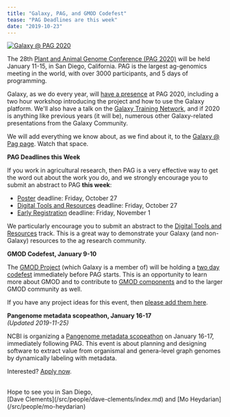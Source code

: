 ```yaml
---
title: "Galaxy, PAG, and GMOD Codefest"
tease: "PAG Deadlines are this week"
date: "2019-10-23"
---
```


[<img class="float-right" style="max-width: 24rem" src="/src/events/2020-pag/pag2020.png" alt="Galaxy @ PAG 2020" />](/src/events/2020-pag/index.md)

The 28th [Plant and Animal Genome Conference (PAG 2020)](http://www.intlpag.org/) will be held January 11-15, in San Diego, California. PAG is the largest ag-genomics meeting in the world, with over 3000 participants, and 5 days of programming.

Galaxy, as we do every year, will [have a presence](/src/events/2020-pag/index.md) at PAG 2020, including a two hour workshop introducing the project and how to use the Galaxy platform.  We'll also have a talk on the [Galaxy Training Network](https://training.galaxyproject.org/), and if 2020 is anything like previous years (it will be), numerous other Galaxy-related presentations from the Galaxy Community. 

We will add everything we know about, as we find about it, to the [Galaxy @ Pag page](/src/events/2020-pag/index.md).  Watch that space.

**PAG Deadlines this Week**

If you work in agricultural research, then PAG is a very effective way to get the word out about the work you do, and we strongly encourage you to submit an abstract to PAG **this week**:

* [Poster](https://www.intlpag.org/2020/abstracts/poster-submission) deadline: Friday, October 27
* [Digital Tools and Resources](https://www.intlpag.org/2020/abstracts/digital-tools-and-resources-abstract-info) deadline: Friday, October 27
* [Early Registration](https://www.intlpag.org/2020/attend/registration-and-fees) deadline:  Friday, November 1

We particularly encourage you to submit an abstract to the [Digital Tools and Resources](https://www.intlpag.org/2020/abstracts/digital-tools-and-resources-abstract-info) track.  This is a great way to demonstrate your Galaxy (and non-Galaxy) resources to the ag research community.

**GMOD Codefest, January 9-10**

The [GMOD Project](http://gmod.org/) (which Galaxy is a member of) will be holding a [two day codefest](http://gmod.org/wiki/Codefest_2020) immediately before PAG starts. This is an opportunity to learn more about GMOD and to contribute to [GMOD components](http://gmod.org/wiki/Main_Page) and to the larger GMOD community as well.

If you have any project ideas for this event, then [please add them here](https://docs.google.com/document/d/1_CnUW_W4tNyl7lSlihCwZDKT45VQQxcI3I-VgjnC2Dc/edit). 

**Pangenome metadata scopeathon, January 16-17**<br />
*(Updated 2019-11-25)*

NCBI is organizing a [Pangenome metadata scopeathon](https://ncbiinsights.ncbi.nlm.nih.gov/2019/11/19/metadata-scopeathon/) on January 16-17, immediately following PAG.  This event is about planning and designing software to extract value from organismal and genera-level graph genomes by dynamically labeling with metadata.

Interested? [Apply now](https://support.nlm.nih.gov/Pan_Meta_Scopeathon/).

<br />
Hope to see you in San Diego,<br />
[Dave Clements](/src/people/dave-clements/index.md) and [Mo Heydarian](/src/people/mo-heydarian)
